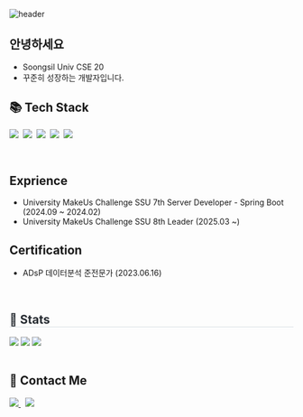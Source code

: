 
![header](https://capsule-render.vercel.app/api?type=waving&color=gradient&height=190&section=header&text=Minhyuk%20Song&fontColor=ffffff&fontSize=70&fontAlign=50&fontAlignY=32&desc=%20&descSize=25&descAlign=75&descAlignY=55)

## 안녕하세요
- Soongsil Univ CSE 20
- 꾸준히 성장하는 개발자입니다.

## 📚 Tech Stack 
<p align="left">
  <img src="https://img.shields.io/badge/Java-007396?style=flat-square&logo=Conda-Forge&logoColor=white"/>&nbsp;
  <img src="https://img.shields.io/badge/C-00599C?style=flat-square&logo=c%2B%2B&logoColor=white"/>&nbsp;
  <img src="https://img.shields.io/badge/Python-3776AB?style=flat-square&logo=Python&logoColor=white"/>&nbsp;
  <img src="https://img.shields.io/badge/SpringBoot-6DB33F?style=flat-square&logo=SpringBoot&logoColor=white"/>&nbsp;
  <img src="https://img.shields.io/badge/Postman-FF6C37?style=flat-square&logo=Postman&logoColor=white"/>&nbsp;
</p>

<br>
  
## Exprience
- University MakeUs Challenge SSU 7th Server Developer - Spring Boot (2024.09 ~ 2024.02)
- University MakeUs Challenge SSU 8th Leader (2025.03 ~)

## Certification
- ADsP 데이터분석 준전문가 (2023.06.16)

<br />

<div style="text-align: left;"> 
    <h2 style="border-bottom: 1px solid #d8dee4; color: #282d33;"> 🏅 Stats </h2> 
        <div style="text-align: left;"> 
            <img src="http://mazassumnida.wtf/api/v2/generate_badge?boj=poiuy0584"/> 
            <img src="https://github-readme-stats.vercel.app/api/top-langs/?username=S0NGMinHyuk&layout=compact&bg_color=180,00000000,&title_color=000000&text_color=000000"/> 
            <img src="https://github-readme-stats.vercel.app/api?username=S0NGMinHyuk&bg_color=180,00000000,&title_color=000000&text_color=000000"/>
    </div> 
</div>

<br />

## 🔎 Contact Me 
<p align="left">
    <a href=https://www.notion.so/s0ng/14fad98b317f4456808a90cdb893b5d9> <img src="https://img.shields.io/badge/Notion-000000?style=for-the-badge&logo=Notion&logoColor=white&link=https://www.notion.so/s0ng/14fad98b317f4456808a90cdb893b5d9"> </a>&nbsp
    <a href=https://bibam-h.tistory.com/> <img src="https://img.shields.io/badge/Tistory-000000?style=for-the-badge&logo=Tistory&logoColor=white&lin=https://bibam-h.tistory.com/"> </a>
</p>
